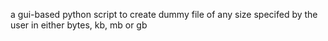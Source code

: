 a gui-based python script to create dummy file of any size specifed by the user in either bytes, kb, mb or gb

